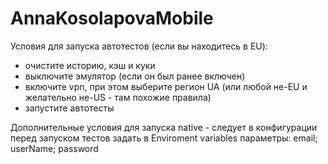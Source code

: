 # AnnaKosolapovaMobile
Условия для запуска автотестов (если вы находитесь в EU):
- очистите историю, кэш и куки		
- выключите эмулятор (если он был ранее включен)
- включите vpn, при этом выберите регион UA (или любой не-EU и желательно не-US - там похожие правила)
- запустите автотесты

Дополнительные условия для запуска native - следует в конфигурации перед запуском тестов задать в Enviroment variables параметры:
email; userName; password
